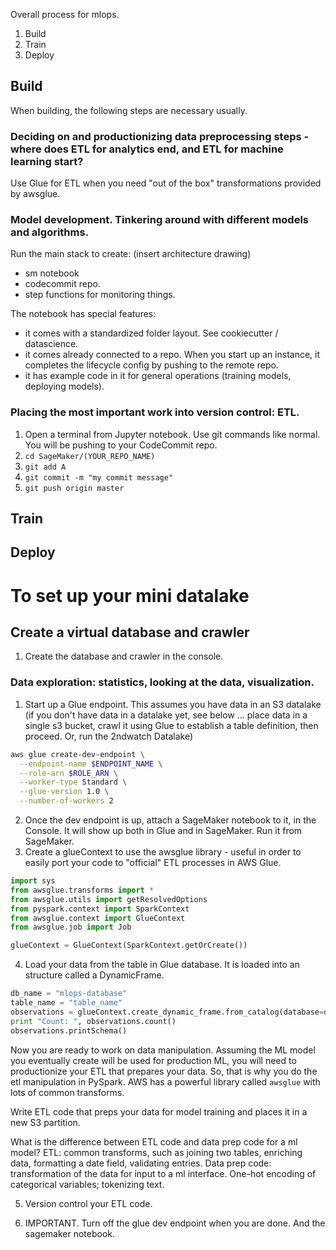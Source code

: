 Overall process for mlops.

1. Build
2. Train
3. Deploy

## Build
When building, the following steps are necessary usually.

### Deciding on and productionizing data preprocessing steps - where does ETL for analytics end, and ETL for machine learning start?
Use Glue for ETL when you need "out of the box" transformations provided by awsglue.

### Model development. Tinkering around with different models and algorithms.
Run the main stack to create:
(insert architecture drawing)
- sm notebook
- codecommit repo.
- step functions for monitoring things.

The notebook has special features:
- it comes with a standardized folder layout. See cookiecutter / datascience.
- it comes already connected to a repo. When you start up an instance, it completes the lifecycle config by pushing to the remote repo.
- it has example code in it for general operations (training models, deploying models).

### Placing the most important work into version control: ETL.
1. Open a terminal from Jupyter notebook. Use git commands like normal. You will be pushing to your CodeCommit repo.
2. `cd SageMaker/(YOUR_REPO_NAME)`
3. `git add A`
4. `git commit -m "my commit message"`
5. `git push origin master`


## Train

## Deploy


# To set up your mini datalake
## Create a virtual database and crawler
1. Create the database and crawler in the console.

### Data exploration: statistics, looking at the data, visualization.

1. Start up a Glue endpoint. This assumes you have data in an S3 datalake (if you don't have data in a datalake yet, see below ... place data in a single s3 bucket, crawl it using Glue to establish a table definition, then proceed. Or, run the 2ndwatch Datalake)

```bash
aws glue create-dev-endpoint \
  --endpoint-name $ENDPOINT_NAME \
  --role-arn $ROLE_ARN \
  --worker-type Standard \
  --glue-version 1.0 \
  --number-of-workers 2
```

2. Once the dev endpoint is up, attach a SageMaker notebook to it, in the Console. It will show up both in Glue and in SageMaker. Run it from SageMaker.
3. Create a glueContext to use the awsglue library - useful in order to easily port your code to "official" ETL processes in AWS Glue.

```python
import sys
from awsglue.transforms import *
from awsglue.utils import getResolvedOptions
from pyspark.context import SparkContext
from awsglue.context import GlueContext
from awsglue.job import Job

glueContext = GlueContext(SparkContext.getOrCreate())
```

4. Load your data from the table in Glue database. It is loaded into an structure called a DynamicFrame.
```python
db_name = "mlops-database"
table_name = "table_name"
observations = glueContext.create_dynamic_frame.from_catalog(database=db_name, table_name=table_name)
print "Count: ", observations.count()
observations.printSchema()
```
Now you are ready to work on data manipulation.
Assuming the ML model you eventually create will be used for production ML, you will need to productionize your ETL that prepares your data. So, that is why you do the etl manipulation in PySpark. AWS has a powerful library called `awsglue` with lots of common transforms.

Write ETL code that preps your data for model training and places it in a new S3 partition.

What is the difference between ETL code and data prep code for a ml model?
ETL: common transforms, such as joining two tables, enriching data, formatting a date field, validating entries.
Data prep code: transformation of the data for input to a ml interface. One-hot encoding of categorical variables; tokenizing text.

5. Version control your ETL code.

6. IMPORTANT. Turn off the glue dev endpoint when you are done. And the sagemaker notebook.

